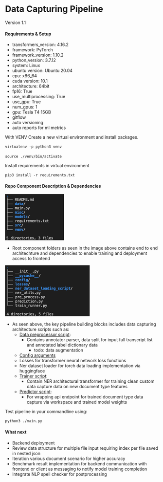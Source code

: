 Data Capturing Pipeline
======================
Version 1.1

#### Requirements & Setup

- transformers_version: 4.16.2
- framework: PyTorch
- framework_version: 1.10.2
- python_version: 3.7.12
- system: Linux
- ubuntu version: Ubuntu 20.04
- cpu: x86_64
- cuda version: 10.1
- architecture: 64bit
- fp16: True
- use_multiprocessing: True
- use_gpu: True
- num_gpus: 1
- gpu: Tesla T4  15GB
- gitflow
- auto versioning
- auto reports for ml metrics

With VENV Create a new virtual environment and install packages.

    virtualenv -p python3 venv

    source ./venv/bin/activate

Install requirements in virtual environment

    pip3 install -r requirements.txt


#### Repo Component Description & Dependencies

![Repo Directory and Components](misc/dir_01.png)

- Root component folders as seen in the image above contains end to end architechture and dependencies to enable training and deployment access to frontend 

![Repo Directory and Components](misc/dir_02.png)

- As seen above, the key pipeline building blocks includes data capturing architecture scripts such as:
    - [Data preprocessor script](src/custom_sb_optics/pre_process.py):
        - Contains annotator parser, data split for input full transcript list and annotated label dictionary data
            - todo: data augmentation
    - [Config arguments](src/custom_sb_optics/config/)
    - Losses for transformer neural network loss functions
    - Ner dataset loader for torch data loading implementation via huggingface
    - [Trainer script](src/custom_sb_optics/train_runner.py):
        - Contain NER architectural transformer for training clean custom data capture data on new document type features
    - [Predictor script](src/custom_sb_optics/prediction.py): 
        - For wrapping api endpoint for trained document type data capture via workspace and trained model weights

Test pipeline in your commandline using:

    python3 ./main.py

#### What next

- Backend deployment
- Review data structure for multiple file input requiring index per file saved in nested json
- Iteration various document scenario for higher accuracy
- Benchmark result implementation for backend communication with frontend or client as messaging to notify model training completion
- Integrate NLP spell checker for postprocessing